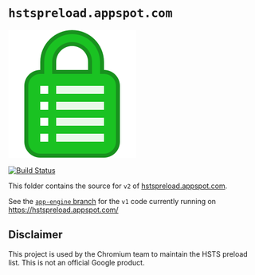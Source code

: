 # `hstspreload.appspot.com`

![favicon](favicon.svg)

[![Build Status](https://travis-ci.org/chromium/hstspreload.appspot.com.svg?branch=datastore-testing)](https://travis-ci.org/chromium/hstspreload.appspot.com)

This folder contains the source for `v2` of [hstspreload.appspot.com](https://hstspreload.appspot.com/).

See the [`app-engine` branch](https://github.com/chromium/hstspreload.appspot.com/tree/app-engine) for the `v1` code currently running on https://hstspreload.appspot.com/

## Disclaimer

This project is used by the Chromium team to maintain the HSTS preload list. This is not an official Google product.